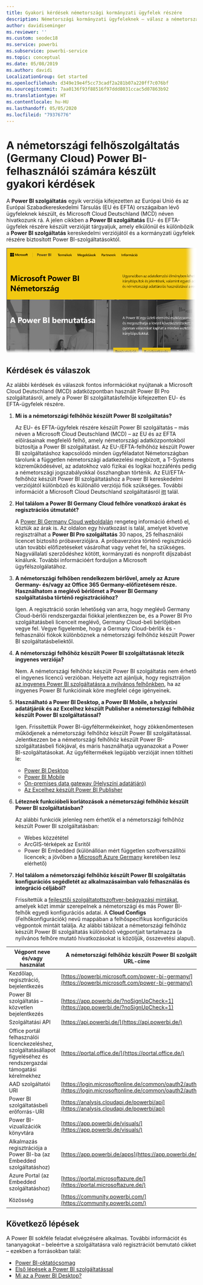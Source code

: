 ```yaml
---
title: Gyakori kérdések németországi kormányzati ügyfelek részére
description: Németországi kormányzati ügyfeleknek – válasz a németországi kormányzati Power BI szolgáltatással kapcsolatos gyakori kérdésekre
author: davidiseminger
ms.reviewer: ''
ms.custom: seodec18
ms.service: powerbi
ms.subservice: powerbi-service
ms.topic: conceptual
ms.date: 05/08/2019
ms.author: davidi
LocalizationGroup: Get started
ms.openlocfilehash: d349e19e4f5cc73cadf2a281b07a220ff7c076bf
ms.sourcegitcommit: 7aa0136f93f88516f97ddd8031ccac5d07863b92
ms.translationtype: HT
ms.contentlocale: hu-HU
ms.lasthandoff: 05/05/2020
ms.locfileid: "79376776"
---
```

# <a name="frequently-asked-questions-for-power-bi-for-germany-cloud-customers"></a>A németországi felhőszolgáltatás (Germany Cloud) Power BI-felhasználói számára készült gyakori kérdések
A **Power BI szolgáltatás** egyik verziója kifejezetten az Európai Unió és az Európai Szabadkereskedelmi Társulás (EU és EFTA) országaiban lévő ügyfeleknek készült, és Microsoft Cloud Deutschland (MCD) néven hivatkozunk rá. A jelen cikkben a **Power BI szolgáltatás** EU- és EFTA-ügyfelek részére készült verzióját tárgyaljuk, amely elkülönül és különbözik a **Power BI szolgáltatás** kereskedelmi verziójától és a kormányzati ügyfelek részére biztosított Power BI-szolgáltatásoktól.

![](media/service-govde-faq/govde-faq_01.png)

## <a name="questions-and-answers"></a>Kérdések és válaszok

Az alábbi kérdések és válaszok fontos információkat nyújtanak a Microsoft Cloud Deutschland (MCD) adatközpontban használt Power BI Pro szolgáltatásról, amely a Power BI szolgáltatásfelhője kifejezetten EU- és EFTA-ügyfelek részére.

1. **Mi is a németországi felhőhöz készült Power BI szolgáltatás?**
   
   Az EU- és EFTA-ügyfelek részére készült Power BI szolgáltatás – más néven a Microsoft Cloud Deutschland (MCD) – az EU és az EFTA előírásainak megfelelő felhő, amely németországi adatközpontokból biztosítja a Power BI szolgáltatást. Az EU-/EFTA-felhőhöz készült Power BI szolgáltatáshoz kapcsolódó minden ügyféladatot Németországban tárolunk a független németországi adatkezelési megbízott, a T-Systems közreműködésével, az adatokhoz való fizikai és logikai hozzáférés pedig a németországi jogszabályokkal összhangban történik. Az EU/EFTA-felhőhöz készült Power BI szolgáltatáshoz a Power BI kereskedelmi verziójától különböző és különálló verziójú fiók szükséges. További információt a Microsoft Cloud Deutschland szolgáltatásról [itt](https://www.microsoft.com/trustcenter/cloudservices/nationalcloud) talál.
2. **Hol találom a Power BI Germany Cloud felhőre vonatkozó árakat és regisztrációs útmutatót?**
   
   A [Power BI Germany Cloud weboldalán](https://powerbi.microsoft.com/power-bi-germany/) rengeteg információ érhető el, köztük az árak is. Az oldalon egy hivatkozást is talál, amelyet követve regisztrálhat a **Power BI Pro szolgáltatás** 30 napos, 25 felhasználói licencet biztosító próbaverziójára. A próbaverzióra történő regisztráció után további előfizetéseket vásárolhat vagy vehet fel, ha szükséges. Nagyvállalati szerződéshez kötött, kormányzati és nonprofit díjszabást kínálunk. További információért forduljon a Microsoft ügyfélszolgálatához.
3. **A németországi felhőben rendelkezem bérlővel, amely az Azure Germany- és/vagy az Office 365 Germany-előfizetésem része. Használhatom a meglévő bérlőmet a Power BI Germany szolgáltatásba történő regisztrációhoz?**
   
   Igen. A regisztráció során lehetőség van arra, hogy meglévő Germany Cloud-bérlői rendszergazdai fiókkal jelentkezzen be, és a Power BI Pro szolgáltatásbeli licenceit meglévő, Germany Cloud-beli bérlőjében vegye fel. Vegye figyelembe, hogy a Germany Cloud-bérlők és -felhasználói fiókok különböznek a németországi felhőhöz készült Power BI szolgáltatásbeliektől.
4. **A németországi felhőhöz készült Power BI szolgáltatásnak létezik ingyenes verziója?**
   
   Nem. A németországi felhőhöz készült Power BI szolgáltatás nem érhető el ingyenes licencű verzióban. Helyette azt ajánljuk, hogy regisztráljon [az ingyenes Power BI szolgáltatásra a nyilvános felhőnkben](https://powerbi.microsoft.com/get-started/), ha az ingyenes Power BI funkcióinak köre megfelel cége igényeinek.
5. **Használható a Power BI Desktop, a Power BI Mobile, a helyszíni adatátjárók és az Excelhez készült Publisher a németországi felhőhöz készült Power BI szolgáltatással?**
   
   Igen. Frissítettük Power BI-ügyféltermékeinket, hogy zökkenőmentesen működjenek a németországi felhőhöz készült Power BI szolgáltatással. Jelentkezzen be a németországi felhőhöz készült Power BI-szolgáltatásbeli fiókjával, és máris használhatja ugyanazokat a Power BI-szolgáltatásokat. Az ügyféltermékek legújabb verzióját innen töltheti le:
   
   * [Power BI Desktop](https://powerbi.microsoft.com/desktop/)
   * [Power BI Mobile](https://powerbi.microsoft.com/mobile/)
   * [On-premises data gateway (Helyszíni adatátjáró)](https://powerbi.microsoft.com/gateway/)
   * [Az Excelhez készült Power BI Publisher](https://powerbi.microsoft.com/excel-dashboard-publisher/)
6. **Léteznek funkcióbeli korlátozások a németországi felhőhöz készült Power BI szolgáltatásban?**
   
   Az alábbi funkciók jelenleg nem érhetők el a németországi felhőhöz készült Power BI szolgáltatásban:
   
   * Webes közzététel
   * ArcGIS-térképek az Esritől
   * Power BI Embedded (különállóan mért független szoftverszállítói licencek; a jövőben a [Microsoft Azure Germany](https://azure.microsoft.com/overview/clouds/germany/) keretében lesz elérhető)
7. **Hol találom a németországi felhőhöz készült Power BI szolgáltatás konfigurációs segédletét az alkalmazásaimban való felhasználás és integráció céljából?**
   
   Frissítettük a [fejlesztői szolgáltatottszoftver-beágyazási mintákat](https://github.com/Microsoft/PowerBI-Developer-Samples), amelyek közt immár szerepelnek a németországi és más Power BI-felhők egyedi konfigurációs adatai. A **Cloud Configs** (Felhőkonfigurációk) nevű mappában a felhőspecifikus konfigurációs végpontok mintáit találja. Az alábbi táblázat a németországi felhőhöz készült Power BI szolgáltatás különböző végpontjait tartalmazza (a nyilvános felhőre mutató hivatkozásokat is közöljük, összevetési alapul).

| **Végpont neve és/vagy használat** | **A németországi felhőhöz készült Power BI szolgáltatás URL-címe** | **A neki megfelelő URL-cím a nyilvános felhőben (összevetési alapul)** |
| --- | --- | --- |
| Kezdőlap, regisztráció, bejelentkezés |[https://powerbi.microsoft.com/power-bi-germany/](https://powerbi.microsoft.com/power-bi-germany/) |[https://powerbi.microsoft.com/](https://powerbi.microsoft.com/) |
| Power BI szolgáltatás – közvetlen bejelentkezés |[https://app.powerbi.de/?noSignUpCheck=1](https://app.powerbi.de/?noSignUpCheck=1) |[https://app.powerbi.com/?noSignUpCheck=1](https://app.powerbi.com/?noSignUpCheck=1) |
| Szolgáltatási API |[https://api.powerbi.de/](https://api.powerbi.de/) |[https://api.powerbi.com/](https://api.powerbi.com/) |
| Office portál felhasználói licenckezeléshez, szolgáltatásállapot figyeléséhez és rendszergazdai támogatási kérelmekhez |[https://portal.office.de/](https://portal.office.de/) |[https://portal.office.com/](https://portal.office.com/) |
| AAD szolgáltatói URI |[https://login.microsoftonline.de/common/oauth2/authorize/](https://login.microsoftonline.de/common/oauth2/authorize/) |[https://login.microsoftonline.com/common/oauth2/authorize/](https://login.microsoftonline.com/common/oauth2/authorize/) |
| Power BI szolgáltatásbeli erőforrás-URI |[https://analysis.cloudapi.de/powerbi/api](https://analysis.cloudapi.de/powerbi/api) |[https://analysis.windows.net/powerbi/api](https://analysis.windows.net/powerbi/api) |
| Power BI-vizualizációk könyvtára |[https://app.powerbi.de/visuals/](https://app.powerbi.de/visuals/) |[https://app.powerbi.com/visuals/](https://app.powerbi.com/visuals/) |
| Alkalmazás regisztrációja a Power BI-ba (az Embedded szolgáltatáshoz) |[https://app.powerbi.de/apps](https://app.powerbi.de/apps) |[https://app.powerbi.com/apps](https://app.powerbi.com/apps) |
| Azure Portal (az Embedded szolgáltatáshoz) |[https://portal.microsoftazure.de/](https://portal.microsoftazure.de/) |[https://portal.azure.com/](https://portal.azure.com/) |
| Közösség |[https://community.powerbi.com/](https://community.powerbi.com/) |[https://community.powerbi.com/](https://community.powerbi.com/) |

## <a name="next-steps"></a>Következő lépések
A Power BI sokféle feladat elvégzésére alkalmas. További információt és tananyagokat – beleértve a szolgáltatásra való regisztrációt bemutató cikket – ezekben a forrásokban talál:

* [Power BI-oktatócsomag](guided-learning/index.yml)
* [Első lépések a Power BI szolgáltatással](service-get-started.md)
* [Mi az a Power BI Desktop?](desktop-what-is-desktop.md)

